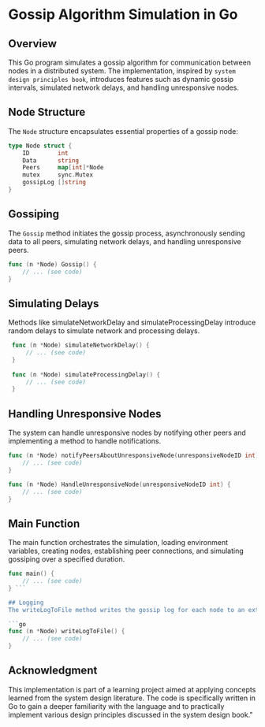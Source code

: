 # Gossip Algorithm Simulation in Go

## Overview

This Go program simulates a gossip algorithm for communication between nodes in a distributed system. The implementation, inspired by `system design principles book`, introduces features such as dynamic gossip intervals, simulated network delays, and handling unresponsive nodes.

## Node Structure

The `Node` structure encapsulates essential properties of a gossip node:

```go
type Node struct {
    ID        int
    Data      string
    Peers     map[int]*Node
    mutex     sync.Mutex
    gossipLog []string
}
```
## Gossiping

 The `Gossip` method initiates the gossip process, asynchronously sending data to all peers, simulating network delays, 
 and handling unresponsive peers.
 ```go  
 func (n *Node) Gossip() {
     // ... (see code)
 } 
 ```
##  Simulating Delays
 Methods like simulateNetworkDelay and simulateProcessingDelay introduce random delays to simulate network and processing delays.
 
``` go
 func (n *Node) simulateNetworkDelay() {
     // ... (see code)
 }
 
 func (n *Node) simulateProcessingDelay() {
     // ... (see code)
 }
 ```
## Handling Unresponsive Nodes
The system can handle unresponsive nodes by notifying other peers and implementing a method to handle notifications.

```go
func (n *Node) notifyPeersAboutUnresponsiveNode(unresponsiveNodeID int) {
    // ... (see code)
}

func (n *Node) HandleUnresponsiveNode(unresponsiveNodeID int) {
    // ... (see code)
}
```
## Main Function
The main function orchestrates the simulation, loading environment variables, creating nodes, establishing peer connections, and simulating gossiping over a specified duration.
```go 
func main() {
    // ... (see code)
} ```

## Logging
The writeLogToFile method writes the gossip log for each node to an external file.

```go
func (n *Node) writeLogToFile() {
    // ... (see code)
}
```
## Acknowledgment
This implementation is part of a learning project aimed at applying concepts learned from the system design literature. The code is specifically written in Go to gain a deeper familiarity with the language and to practically implement various design principles discussed in the system design book."
